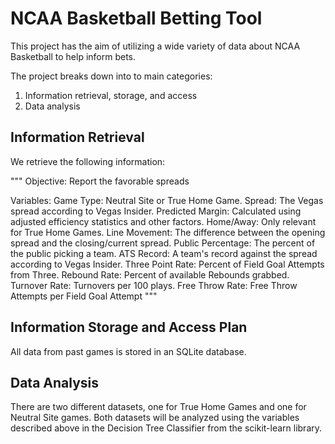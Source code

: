 # NCAA Basketball Betting Tool
This project has the aim of utilizing a wide variety of data about NCAA Basketball to help inform bets.

The project breaks down into to main categories:
1. Information retrieval, storage, and access
2. Data analysis

## Information Retrieval
We retrieve the following information:

"""
Objective:
    Report the favorable spreads

Variables:
    Game Type: Neutral Site or True Home Game.
    Spread: The Vegas spread according to Vegas Insider.
    Predicted Margin: Calculated using adjusted efficiency statistics and other factors.
    Home/Away: Only relevant for True Home Games.
    Line Movement: The difference between the opening spread and the closing/current spread.
    Public Percentage: The percent of the public picking a team.
    ATS Record: A team's record against the spread according to Vegas Insider.
    Three Point Rate: Percent of Field Goal Attempts from Three.
    Rebound Rate: Percent of available Rebounds grabbed.
    Turnover Rate: Turnovers per 100 plays.
    Free Throw Rate: Free Throw Attempts per Field Goal Attempt
"""


## Information Storage and Access Plan
All data from past games is stored in an SQLite database.

## Data Analysis
There are two different datasets, one for True Home Games and one for Neutral Site games. Both datasets will be analyzed using the variables described above in the Decision Tree Classifier from the scikit-learn library.
